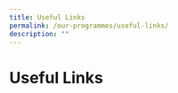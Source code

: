 ```yaml
---
title: Useful Links
permalink: /our-programmes/useful-links/
description: ""
---
```

# **Useful Links**